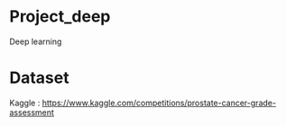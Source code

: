 # Project_deep
Deep learning
# Dataset
Kaggle : https://www.kaggle.com/competitions/prostate-cancer-grade-assessment

